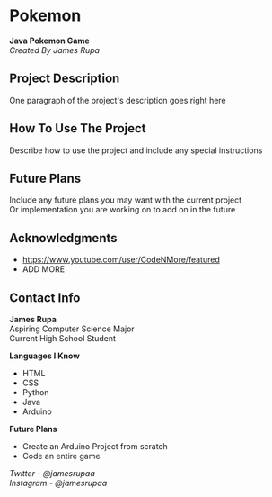 # Pokemon
**Java Pokemon Game**\
*Created By James Rupa*

## Project Description

One paragraph of the project's description goes right here

## How To Use The Project

Describe how to use the project and include any special instructions

## Future Plans

Include any future plans you may want with the current project\
Or implementation you are working on to add on in the future

## Acknowledgments

* https://www.youtube.com/user/CodeNMore/featured
* ADD MORE

## Contact Info

**James Rupa**\
Aspiring Computer Science Major\
Current High School Student

**Languages I Know**
* HTML
* CSS
* Python
* Java
* Arduino

**Future Plans**
* Create an Arduino Project from scratch
* Code an entire game

*Twitter - @jamesrupaa*\
*Instagram - @jamesrupaa*

